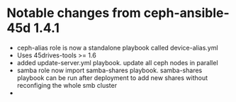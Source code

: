 # Notable changes from ceph-ansible-45d 1.4.1

- ceph-alias role is now a standalone playbook called device-alias.yml
- Uses 45drives-tools >= 1.6
- added update-server.yml playbook. update all ceph nodes in parallel
- samba role now import samba-shares playbook. samba-shares playbook can be run after deployment to add new shares without reconfiging the whole smb cluster
- 
